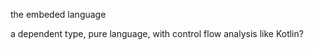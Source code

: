 


the embeded language 


a dependent type, pure language, with control flow analysis like Kotlin?

